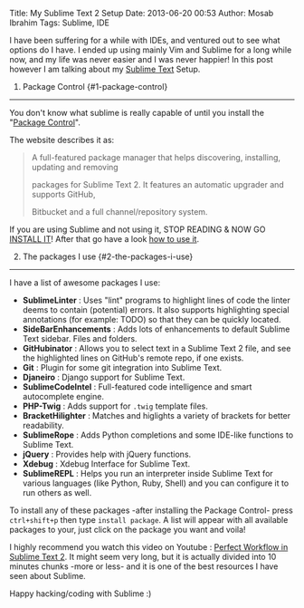 Title: My Sublime Text 2 Setup
Date: 2013-06-20 00:53
Author: Mosab Ibrahim
Tags: Sublime, IDE

I have been suffering for a while with IDEs, and ventured out to see what
options do I have. I ended up using mainly Vim and Sublime for a long while now,
and my life was never easier and I was never happier! In this post however I am
talking about my [Sublime Text][] Setup.

1. Package Control {#1-package-control}
------------------

You don't know what sublime is really capable of until you install the "[Package
Control][]".

The website describes it as:

> A full-featured package manager that helps discovering,
> installing, updating and removing
>
> packages for Sublime Text 2. It features an automatic upgrader and
> supports GitHub,
>
> Bitbucket and a full channel/repository system.

If you are using Sublime and not using it, STOP READING & NOW GO
[INSTALL IT][]! After that go have a look [how to use it][].


2. The packages I use {#2-the-packages-i-use}
---------------------

I have a list of awesome packages I use:

  *   **SublimeLinter** : Uses "lint" programs to highlight lines of code the
      linter deems to contain (potential) errors. It also supports highlighting
  special annotations (for example: TODO) so that they can be quickly located.
  *   **SideBarEnhancements** : Adds lots of enhancements to default Sublime Text
      sidebar. Files and folders.
  *   **GitHubinator** : Allows you to select text in a Sublime Text 2 file, and
      see the highlighted lines on GitHub's remote repo, if one exists.
  *   **Git** : Plugin for some git integration into Sublime Text.
  *   **Djaneiro** : Django support for Sublime Text.
  *   **SublimeCodeIntel** : Full-featured code intelligence and smart
      autocomplete engine.
  *   **PHP-Twig** : Adds support for `.twig` template files.
  *   **BracketHilighter** : Matches and higlights a variety of brackets for
      better readability.
  *   **SublimeRope** : Adds Python completions and some IDE-like functions to
      Sublime Text.
  *   **jQuery** : Provides help with jQuery functions.
  *   **Xdebug** : Xdebug Interface for Sublime Text.
  *   **SublimeREPL** : Helps you run an interpreter inside Sublime Text for
      various languages (like Python, Ruby, Shell) and you can configure it to run
others as well.

To install any of these packages -after installing the Package Control- press
`ctrl+shift+p` then type `install package`. A list will appear with all
available packages to your, just click on the package you want and voila!

I highly recommend you watch this video on Youtube : [Perfect Workflow in
Sublime Text 2][]. It might seem very long, but it is actually divided into 10
minutes chunks -more or less- and it is one of the best resources I have seen
about Sublime.

Happy hacking/coding with Sublime :)

[Sublime Text]: https://www.sublimetext.com/
[Package Control]: http://wbond.net/sublime_packages/package_control/
[INSTALL IT]: http://wbond.net/sublime_packages/package_control/installation
[how to use it]: http://wbond.net/sublime_packages/package_control/usage
[Perfect Workflow in Sublime Text 2]: http://www.youtube.com/watch?v=TZ-bgcJ6fQo
